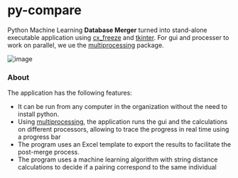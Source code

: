 # py-compare

Python Machine Learning __Database Merger__ turned into stand-alone executable application using [cx_freeze](https://anthony-tuininga.github.io/cx_Freeze/) and [tkinter](https://docs.python.org/2/library/tkinter.html). For gui and processer to work on parallel, we ue the [multiprocessing](https://docs.python.org/2/library/multiprocessing.html) package.

![image](https://user-images.githubusercontent.com/19597283/52545532-2b7d2480-2d86-11e9-9dfd-5a85d04e79a6.png)
 
### About

The application has the following features:

* It can be run from any computer in the organization without the need to install python.
* Using [multiprocessing](https://docs.python.org/2/library/multiprocessing.html), the application runs the gui and the calculations on different processors, allowing to trace the progress in real time using a progress bar
* The program uses an Excel template to export the results to facilitate the post-merge process.
* The program uses a machine learning algorithm with string distance calculations to decide if a pairing correspond to the same individual 


